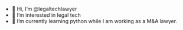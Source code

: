 - 👋 Hi, I’m @legaltechlawyer
- 👀 I’m interested in legal tech
- 🌱 I’m currently learning python while I am working as a M&A lawyer.
